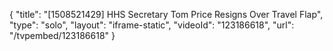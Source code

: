 {
    "title": "[1508521429] HHS Secretary Tom Price Resigns Over Travel Flap",
    "type": "solo",
    "layout": "iframe-static",
    "videoId": "123186618",
    "url": "\/tvpembed\/123186618"
}